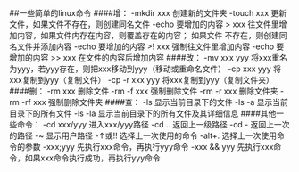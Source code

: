 ##一些简单的linux命令 
####增： 
-mkdir xxx 创建新的文件夹 
-touch xxx 更新文件，如果文件不存在，则创建同名文件 
-echo 要增加的内容 > xxx 往文件里增加内容，如果文件内存在内容，则覆盖存在的内容； 如果文件                         不存在，则创建同名文件并添加内容
-echo 要增加的内容 >! xxx 强制往文件里增加内容 
-echo 要增加的内容 >> xxx 在文件的内容后增加内容
####改： 
-mv xxx yyy 将xxx重名为yyy，若yyy存在，则把xxx移动到yyy（移动或重命名文件） 
-cp xxx yyy 将xxx复制到yyy（复制文件） 
-cp -r xxx yyy 将xxx复制到yyy（复制文件夹） 
####删： 
-rm xxx 删除文件 
-rm -f xxx 强制删除文件 
-rm -r xxx 删除文件夹 
-rm -rf xxx 强制删除文件夹
####查：
-ls 显示当前目录下的文件 
-ls -a 显示当前目录下的所有文件 
-ls -la 显示当前目录下的所有文件及其详细信息
####其他一些命令：
-cd xxx/yyy 进入xxx/yyy路径 
-cd .. 返回上一级路径 
-cd - 返回上一次的路径 
-~ 显示用户路径 
-↑或!! 选择上一次使用的命令
-alt+. 选择上一次使用命令的参数
-xxx;yyy 先执行xxx命令，再执行yyy命令 
-xxx && yyy 先执行xxx命令，如果xxx命令执行成功，再执行yyy命令
